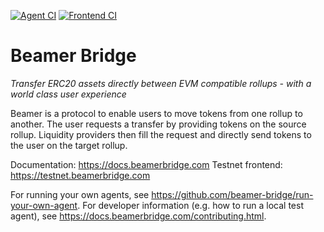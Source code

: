 [![Agent CI](https://github.com/beamer-bridge/beamer/actions/workflows/backend.yml/badge.svg)](https://github.com/beamer-bridge/beamer/actions/workflows/backend.yml)
[![Frontend CI](https://github.com/beamer-bridge/beamer/actions/workflows/frontend.yml/badge.svg)](https://github.com/beamer-bridge/beamer/actions/workflows/frontend.yml)

# Beamer Bridge
*Transfer ERC20 assets directly between EVM compatible rollups - with a world class user experience*

Beamer is a protocol to enable users to move tokens from one rollup to another.
The user requests a transfer by providing tokens on the source rollup.
Liquidity providers then fill the request and directly send tokens to the user
on the target rollup.

Documentation: https://docs.beamerbridge.com
Testnet frontend: https://testnet.beamerbridge.com

For running your own agents, see https://github.com/beamer-bridge/run-your-own-agent.
For developer information (e.g. how to run a local test agent),
see https://docs.beamerbridge.com/contributing.html.
